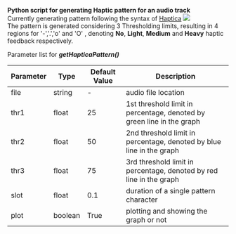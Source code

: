 __Python script for generating Haptic pattern for an audio track__  
Currently generating pattern following the syntax of [Haptica](https://github.com/efremidze/Haptica)
![](https://buet-edu-1.s3.amazonaws.com/auto_upload/0RMFi9mrPNe7mol2JwcZAf40F3n2/1623300841647.png)  
The pattern is generated considering 3 Thresholding limits, resulting in 4 regions for '-','.','o' and 'O' , denoting __No__, __Light__, __Medium__ and __Heavy__ haptic feedback respectively.   
  
Parameter list for __*getHapticaPattern()*__

| Parameter | Type | Default Value | Description |
| --- | -- | ----------- |----|
|file|string|-|audio file location|
|thr1|float|25|1st threshold limit in percentage, denoted by green line in the graph|
|thr2|float|50|2nd threshold limit in percentage, denoted by blue line in the graph|
|thr3|float|75|3rd threshold limit in percentage, denoted by red line in the graph|
|slot|float|0.1|duration of a single pattern character|
|plot|boolean|True|plotting and showing the graph or not|
